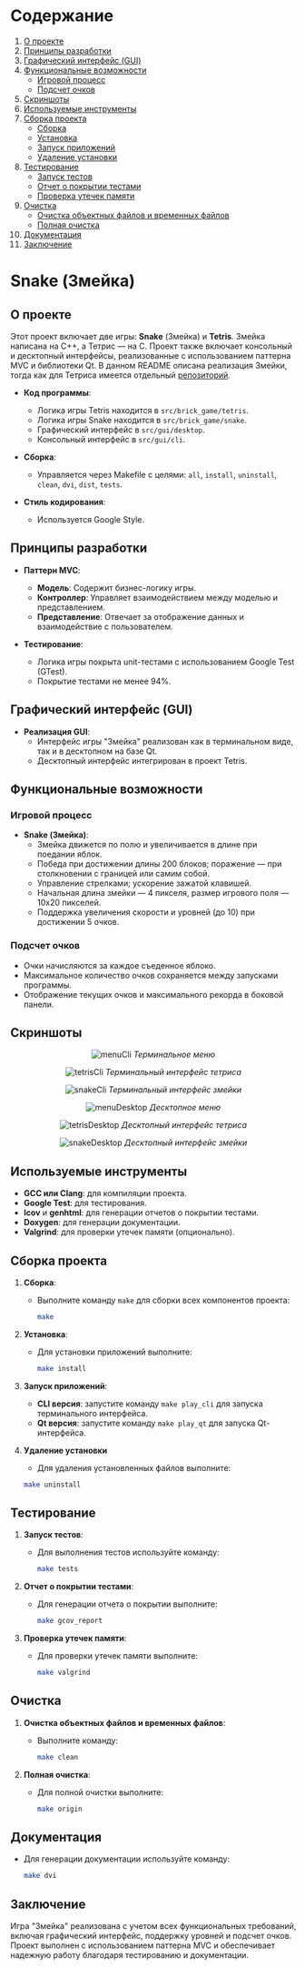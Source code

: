 # Содержание

1. [О проекте](#о-проекте)
2. [Принципы разработки](#принципы-разработки)
3. [Графический интерфейс (GUI)](#графический-интерфейс-gui)
4. [Функциональные возможности](#функциональные-возможности)
   - [Игровой процесс](#игровой-процесс)
   - [Подсчет очков](#подсчет-очков)
5. [Скриншоты](#скриншоты)
6. [Используемые инструменты](#используемые-инструменты)
7. [Сборка проекта](#сборка-проекта)
   - [Сборка](#сборка)
   - [Установка](#установка)
   - [Запуск приложений](#запуск-приложений)
   - [Удаление установки](#удаление-установки)
8. [Тестирование](#тестирование)
   - [Запуск тестов](#запуск-тестов)
   - [Отчет о покрытии тестами](#отчет-о-покрытии-тестами)
   - [Проверка утечек памяти](#проверка-утечек-памяти)
9. [Очистка](#очистка)
    - [Очистка объектных файлов и временных файлов](#очистка-объектных-файлов-и-временных-файлов)
    - [Полная очистка](#полная-очистка)
10. [Документация](#документация)
11. [Заключение](#заключение)

# Snake (Змейка)

## О проекте

Этот проект включает две игры: **Snake** (Змейка) и **Tetris**. Змейка написана на C++, а Тетрис — на C. Проект также включает консольный и десктопный интерфейсы, реализованные с использованием паттерна MVC и библиотеки Qt. В данном README описана реализация Змейки, тогда как для Тетриса имеется отдельный [репозиторий](https://github.com/IvanVito/C/tree/main/tetris). 

- **Код программы**:
  - Логика игры Tetris находится в `src/brick_game/tetris`.
  - Логика игры Snake находится в `src/brick_game/snake`.
  - Графический интерфейс в `src/gui/desktop`.
  - Консольный интерфейс в `src/gui/cli`.

- **Сборка**:
  - Управляется через Makefile с целями: `all`, `install`, `uninstall`, `clean`, `dvi`, `dist`, `tests`.

- **Стиль кодирования**:
  - Используется Google Style.

## Принципы разработки

- **Паттерн MVC**:
  - **Модель**: Содержит бизнес-логику игры.
  - **Контроллер**: Управляет взаимодействием между моделью и представлением.
  - **Представление**: Отвечает за отображение данных и взаимодействие с пользователем.

- **Тестирование**:
  - Логика игры покрыта unit-тестами с использованием Google Test (GTest).
  - Покрытие тестами не менее 94%.

## Графический интерфейс (GUI)

- **Реализация GUI**:
  - Интерфейс игры "Змейка" реализован как в терминальном виде, так и в десктопном на базе Qt.
  - Десктопный интерфейс интегрирован в проект Tetris.

## Функциональные возможности

### Игровой процесс

- **Snake (Змейка)**:
  - Змейка движется по полю и увеличивается в длине при поедании яблок.
  - Победа при достижении длины 200 блоков; поражение — при столкновении с границей или самим собой.
  - Управление стрелками; ускорение зажатой клавишей.
  - Начальная длина змейки — 4 пикселя, размер игрового поля — 10x20 пикселей.
  - Поддержка увеличения скорости и уровней (до 10) при достижении 5 очков.

### Подсчет очков

- Очки начисляются за каждое съеденное яблоко.
- Максимальное количество очков сохраняется между запусками программы.
- Отображение текущих очков и максимального рекорда в боковой панели.

## Скриншоты

<div align="center">

![menuCli](images/menuCli.png)
*Терминальное меню*

</div>

<div align="center">

![tetrisCli](images/tetrisCli.png)
*Терминальный интерфейс тетриса*

</div>

<div align="center">

![snakeCli](images/snakeCli.png)
*Терминальный интерфейс змейки*

</div>

<div align="center">

![menuDesktop](images/menuDesktop.png)
*Десктопное меню*

</div>

<div align="center">

![tetrisDesktop](images/tetrisDesktop.png)
*Десктопный интерфейс тетриса*

</div>

<div align="center">

![snakeDesktop](images/snakeDesktop.png)
*Десктопный интерфейс змейки*

</div>

## Используемые инструменты

- **GCC или Clang**: для компиляции проекта.
- **Google Test**: для тестирования.
- **lcov** и **genhtml**: для генерации отчетов о покрытии тестами.
- **Doxygen**: для генерации документации.
- **Valgrind**: для проверки утечек памяти (опционально).

## Сборка проекта

1. **Сборка**:
   - Выполните команду `make` для сборки всех компонентов проекта:
     ```bash
     make
     ```

2. **Установка**:
   - Для установки приложений выполните:
     ```bash
     make install
     ```

3. **Запуск приложений**:
   - **CLI версия**: запустите команду `make play_cli` для запуска терминального интерфейса.
   - **Qt версия**: запустите команду `make play_qt` для запуска Qt-интерфейса.

4. **Удаление установки**

    - Для удаления установленных файлов выполните:
    ```bash
    make uninstall
    ```

## Тестирование

1. **Запуск тестов**:
   - Для выполнения тестов используйте команду:
     ```bash
     make tests
     ```

2. **Отчет о покрытии тестами**:
   - Для генерации отчета о покрытии выполните:
     ```bash
     make gcov_report
     ```

3. **Проверка утечек памяти**:
   - Для проверки утечек памяти выполните:
     ```bash
     make valgrind
     ```

## Очистка

1. **Очистка объектных файлов и временных файлов**:
   - Выполните команду:
     ```bash
     make clean
     ```

2. **Полная очистка**:
   - Для полной очистки выполните:
     ```bash
     make origin
     ```

## Документация

- Для генерации документации используйте команду:
  ```bash
  make dvi
  ```

## Заключение

Игра "Змейка" реализована с учетом всех функциональных требований, включая графический интерфейс, поддержку уровней и подсчет очков. Проект выполнен с использованием паттерна MVC и обеспечивает надежную работу благодаря тестированию и документации.
